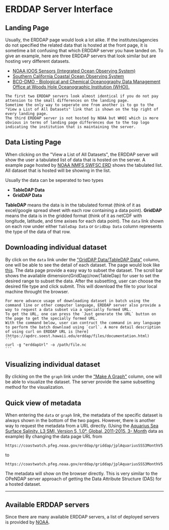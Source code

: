 ERDDAP Server Interface
===

## Landing Page
Usually, the ERDDAP page would look a lot alike.
If the institutes/agencies do not specified the related data that is hosted at the front page, it is sometime a bit confusing that which ERDDAP server you have landed on.
To give an example, here are three ERDDAP servers that look similar but are hosting very different datasets.
- [NOAA IOOS Sensors (Integrated Ocean Observing System)](http://erddap.secoora.org/erddap/index.html)
- [Southern California Coastal Ocean Observing System](http://erddap.axiomdatascience.com/erddap/index.html)
- [BCO-DMO - Biological and Chemical Oceanography Data Management Office at Woods Hole Oceanographic Institution (WHOI).](https://erddap.bco-dmo.org/erddap/index.html)

```{important}
The first two ERDDAP servers look almost identical if you do not pay attension to the small differences on the landing page. 
Sometime the only way to seperate one from another is to go to the "View a List of All Datasets" link that is shown on the top right of every landing page.
The third ERDDAP server is not hosted by NOAA but WHOI which is more obvious in terms of landing page differences due to the top logo indicating the institution that is maintaining the server.

```
## Data Listing Page
When clicking on the "View a List of All Datasets", the ERDDAP server will show the user a tabulated list of data that is hosted on the server. 
A example page hosted by [NOAA NMFS SWFSC ERD](https://coastwatch.pfeg.noaa.gov/erddap/info/index.html?page=1&itemsPerPage=1000) shows the tabulated list.
All dataset that is hosted will be showing in the list. 

Usually the data can be seperated to two types
- **TableDAP Data**
- **GridDAP Data**

**TableDAP** means the data is in the tabulated format (think of it as excel/google spread sheet with each row containing a data point).
**GridDAP** means the data is in the gridded format (think of it as netCDF with longitude, latitude, and time axises for each data point).
The `data` link shown on each row under either `TableDap Data` or `GridDap Data` column represents the type of the data of that row.

## Downloading individual dataset
By click on the `data` link under the ["GridDAP Data/TableDAP Data"](https://coastwatch.pfeg.noaa.gov/erddap/griddap/index.html?page=1&itemsPerPage=1000) column, one will be able to see the detail of each dataset.
The page would look like [this](https://coastwatch.pfeg.noaa.gov/erddap/griddap/jplAmsreSstMon.html).
The data page provide a easy way to subset the dataset.
The scroll bar shows the available dimension(GridDap)/row(TableDap) for user to set the desired range to subset the data.
After the subsetting, user can choose the desired file type and click submit.
This will download the file to your local machine throught the browser. 
````{tip}
For more advance usage of downloading dataset in batch using the command line or other computer language, ERDDAP server also provide a way to request a data subset via a specially formed URL.
To get the URL, one can press the `Just generate the URL` button on the page to get the specially formed URL.
With the command below, user can contruct the command in any language to perform the batch download using `curl`. A more detail description of using curl on ERDDAP URL is [here](https://apdrc.soest.hawaii.edu/erddap/files/documentation.html)
```
curl -g "erddapUrl" -o /path/file.nc
```
````


## Visualizing individual dataset
By clicking on the the `graph` link under the ["Make A Graph"](https://coastwatch.pfeg.noaa.gov/erddap/griddap/index.html?page=1&itemsPerPage=1000) column, one will be able to visualize the dataset. 
The server provide the same subsetting method for the visualization.  

## Quick view of metadata
When entering the `data` or `graph` link, the metadata of the specific dataset is always shown in the bottom of the two pages. 
However, there is another way to request the metadata from a URL directly. 
(Using the [Aquarius Sea Surface Salinity, L3 SMI, Version 5, 1.0°, Global, 2011-2015, 3-
Month](https://coastwatch.pfeg.noaa.gov/erddap/griddap/jplAquariusSSS3MonthV5.html) data as example)
By changing the data page URL from
```
https://coastwatch.pfeg.noaa.gov/erddap/griddap/jplAquariusSSS3MonthV5.html 
```
to
```
https://coastwatch.pfeg.noaa.gov/erddap/griddap/jplAquariusSSS3MonthV5.das
```
The metadata will show on the browser directly.
This is very similar to the OPeNDAP server approach of getting the Data Attribute Structure (DAS) for a hosted dataset.


---

## Available ERDDAP servers
Since there are many available ERDDAP servers, a list of deployed servers is provided by [NOAA](https://coastwatch.pfeg.noaa.gov/erddap/download/setup.html#organizations).   

